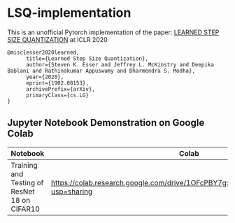 # LSQ-implementation
This is an unofficial Pytorch implementation of the paper: <a href="https://arxiv.org/abs/1902.08153">LEARNED STEP SIZE QUANTIZATION</a> at ICLR 2020

```
@misc{esser2020learned,
      title={Learned Step Size Quantization}, 
      author={Steven K. Esser and Jeffrey L. McKinstry and Deepika Bablani and Rathinakumar Appuswamy and Dharmendra S. Modha},
      year={2020},
      eprint={1902.08153},
      archivePrefix={arXiv},
      primaryClass={cs.LG}
}
```

## Jupyter Notebook Demonstration on Google Colab

| Notebook                                     | Colab                                                                                 |
| -------------------------------------------- | ------------------------------------------------------------------------------------- |
| Training and Testing of ResNet 18 on CIFAR10 | https://colab.research.google.com/drive/1OFcPBY7gxCsi0o27CAarlyggD7N42lu9?usp=sharing |



